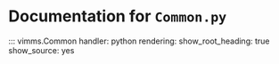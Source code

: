 # Documentation for `Common.py`

::: vimms.Common
    handler: python
    rendering:
      show_root_heading: true
      show_source: yes